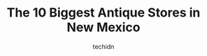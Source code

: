 ---
layout: ampstory
image: https://i0.wp.com/paketmu.com/wp-content/uploads/2023/06/los-ranchos-antique-mall-0-in-new-mexico-1686370884.png?resize=640,853
author: techidn
featured: false
description: Explore the diverse Antique Store scene in New Mexico, home to an incredible selection of 10 establishments catering to every taste. Whether youre in search of iconic favorites or undiscove
title: The 10 Biggest Antique Stores in New Mexico
cover:
   title: The 10 Biggest Antique Stores in New Mexico
   subtitle: RICKPATE
   background: https://paketmu.com/wp-content/uploads/2023/06/los-ranchos-antique-mall-0-in-new-mexico-1686370884.png

pages: 
 - layout: thirds
   top: <h1>#1 Los Ranchos Antique Mall</h1>
   bottom: "<p>They always have some interesting items there and one of them is this Japanese helmet which I had did not buy but it is absolutely amazing</p>"
   background: https://paketmu.com/wp-content/uploads/2023/06/los-ranchos-antique-mall-1-in-new-mexico-1686370887.jpeg
   backgroundblur: true
 - layout: thirds
   top: <h1>#2 Past Present & In Between Indoor Flea Market and Antiques</h1>
   bottom: "<p>Quite large antique store with an impressive collection, fair prices, ability to haggle over items $30+, lots to look at. The building is quite shabby, and the place can </p>"
   background: https://paketmu.com/wp-content/uploads/2023/06/los-ranchos-antique-mall-2-in-new-mexico-1686370888.jpeg
   cta:
      link: https://paketmu.com/the-10-biggest-antique-stores-in-new-mexico/
      text: The 10 Biggest Antique Stores in New Mexico
 - layout: thirds
   top: <h1>#3 Antique Specialty Mall</h1>
   bottom: "<p>Fairly large, clean antique mall with various booths throughout that offer all types of various antiques for sale.I like items that fall into the mid century category as </p>"
   background: https://paketmu.com/wp-content/uploads/2023/06/los-ranchos-antique-mall-3-in-new-mexico-1686370889.jpeg
   cta:
      link: https://paketmu.com/the-10-biggest-antique-stores-in-new-mexico/
      text: The 10 Biggest Antique Stores in New Mexico
 - layout: thirds
   top: <h1>#4 Antiques & Things</h1>
   bottom: "<p>4710 Central Ave SE, Albuquerque, NM 87108, United States</p>"
   background: https://images.unsplash.com/photo-1557672172-298e090bd0f1?ixlib=rb-4.0.3&ixid=MnwxMjA3fDB8MHxwaG90by1wYWdlfHx8fGVufDB8fHx8&auto=format&fit=crop&w=640&h=853&q=80
   cta:
      link: https://paketmu.com/the-10-biggest-antique-stores-in-new-mexico/
      text: The 10 Biggest Antique Stores in New Mexico
 - layout: thirds
   top: <h1>#5 Santa Fe Antiques</h1>
   bottom: "<p>1006 Marquez Pl, Santa Fe, NM 87505, United States</p>"
   background: https://plus.unsplash.com/premium_photo-1664640458616-3c74f8cb4589?ixlib=rb-4.0.3&ixid=MnwxMjA3fDB8MHxwaG90by1wYWdlfHx8fGVufDB8fHx8&auto=format&fit=crop&w=640&h=853&q=80
   cta:
      link: https://paketmu.com/the-10-biggest-antique-stores-in-new-mexico/
      text: The 10 Biggest Antique Stores in New Mexico
 - layout: thirds
   top: <h1>#6 Affordable Antiques & Metal Art</h1>
   bottom: "<p>2906 4th St NW, Albuquerque, NM 87107, United States</p>"
   background: https://images.unsplash.com/photo-1549241520-425e3dfc01cb?ixlib=rb-4.0.3&ixid=MnwxMjA3fDB8MHxwaG90by1wYWdlfHx8fGVufDB8fHx8&auto=format&fit=crop&w=640&h=853&q=80
   cta:
      link: https://paketmu.com/the-10-biggest-antique-stores-in-new-mexico/
      text: The 10 Biggest Antique Stores in New Mexico
 - layout: thirds
   top: <h1>#7 Nanas Antiques & Collectibles</h1>
   bottom: "<p>905 E Bender Blvd, Hobbs, NM 88240, United States</p>"
   background: https://images.unsplash.com/photo-1533735380053-eb8d0759b24a?ixlib=rb-4.0.3&ixid=MnwxMjA3fDB8MHxwaG90by1wYWdlfHx8fGVufDB8fHx8&auto=format&fit=crop&w=640&h=853&q=80
   cta:
      link: https://paketmu.com/the-10-biggest-antique-stores-in-new-mexico/
      text: The 10 Biggest Antique Stores in New Mexico
 - layout: thirds
   middle: Continue reading...
   background: https://images.unsplash.com/photo-1546497974-b213c9efb599?ixlib=rb-4.0.3&ixid=MnwxMjA3fDB8MHxwaG90by1wYWdlfHx8fGVufDB8fHx8&auto=format&fit=crop&w=640&h=853&q=80
   cta:
      link: https://paketmu.com/the-10-biggest-antique-stores-in-new-mexico/
      text: The 10 Biggest Antique Stores in New Mexico
      
---